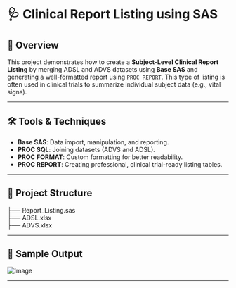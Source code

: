 # 🩺 Clinical Report Listing using SAS

## 📌 Overview

This project demonstrates how to create a **Subject-Level Clinical Report Listing** by merging ADSL and ADVS datasets using **Base SAS** and generating a well-formatted report using `PROC REPORT`. This type of listing is often used in clinical trials to summarize individual subject data (e.g., vital signs).

---

## 🛠️ Tools & Techniques

- **Base SAS**: Data import, manipulation, and reporting.
- **PROC SQL**: Joining datasets (ADVS and ADSL).
- **PROC FORMAT**: Custom formatting for better readability.
- **PROC REPORT**: Creating professional, clinical trial-ready listing tables.

---

## 📂 Project Structure   
├── Report_Listing.sas  
├── ADSL.xlsx   
├── ADVS.xlsx   

---

## 🧾 Sample Output
![Image](https://github.com/user-attachments/assets/1702c2f1-e9e0-4c85-a0fb-83e4facb4719)


---
